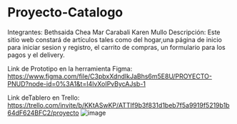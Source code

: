 # Proyecto-Catalogo
Integrantes:
Bethsaida Chea
Mar Carabali
Karen Mullo
Descripción:
Este sitio web constará de artículos tales como del hogar,una página de inicio para iniciar sesion y registro, el carrito de compras, un formulario para los pagos y el delivery.

Link de Prototipo en la herramienta Figma:
https://www.figma.com/file/C3pbxXdndIkJaBhs6m5E8U/PROYECTO-PNUD?node-id=0%3A1&t=I4lvXoIPvBycAJsb-1

Link deTablero en Trello:
https://trello.com/invite/b/KKtASwKP/ATTIf9b3f831d1beb7f5a9919f5219b1b64dF624BFC2/proyecto
![image](https://user-images.githubusercontent.com/56984950/220773590-0f34e634-3971-4dae-b214-1a0b2c3867a6.png)

